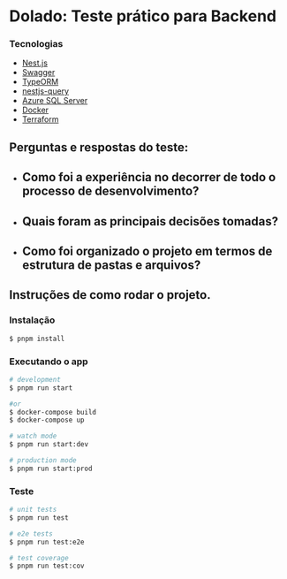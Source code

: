 # Dolado: Teste prático para Backend

### Tecnologias

- [Nest.js](https://docs.nestjs.com/)
- [Swagger](https://swagger.io/)
- [TypeORM](https://typeorm.io/)
- [nestjs-query](https://doug-martin.github.io/nestjs-query/docs/introduction/getting-started)
- [Azure SQL Server](https://azure.microsoft.com/pt-br/products/azure-sql/?&ef_id=_k_Cj0KCQiA84CvBhCaARIsAMkAvkLMC53iHWM9W7IOZNVOb-4GYPeKpeSR7Pdu927xp8_LBFOpnzkHAn4aAhO8EALw_wcB_k_&OCID=AIDcmmzmnb0182_SEM__k_Cj0KCQiA84CvBhCaARIsAMkAvkLMC53iHWM9W7IOZNVOb-4GYPeKpeSR7Pdu927xp8_LBFOpnzkHAn4aAhO8EALw_wcB_k_&gad_source=1&gclid=Cj0KCQiA84CvBhCaARIsAMkAvkLMC53iHWM9W7IOZNVOb-4GYPeKpeSR7Pdu927xp8_LBFOpnzkHAn4aAhO8EALw_wcB)
- [Docker](https://www.docker.com/)
- [Terraform](https://www.terraform.io/)

## Perguntas e respostas do teste:

- ## Como foi a experiência no decorrer de todo o processo de desenvolvimento?

- ## Quais foram as principais decisões tomadas?

- ## Como foi organizado o projeto em termos de estrutura de pastas e arquivos?

## Instruções de como rodar o projeto.

### Instalação

```bash
$ pnpm install
```

### Executando o app

```bash
# development
$ pnpm run start

#or
$ docker-compose build
$ docker-compose up

# watch mode
$ pnpm run start:dev

# production mode
$ pnpm run start:prod
```

### Teste

```bash
# unit tests
$ pnpm run test

# e2e tests
$ pnpm run test:e2e

# test coverage
$ pnpm run test:cov
```
